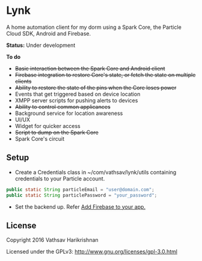 # Lynk
A home automation client for my dorm using a Spark Core, the Particle Cloud SDK, Android and Firebase.

**Status:** Under development

**To do**
* ~~Basic interaction between the Spark Core and Android client~~
* ~~Firebase integration to restore Core's state, or fetch the state on multiple clients~~
* ~~Ability to restore the state of the pins when the Core loses power~~
* Events that get triggered based on device location
* XMPP server scripts for pushing alerts to devices
* ~~Ability to control common applicances~~
* Background service for location awareness
* UI/UX
* Widget for quicker access
* ~~Script to dump on the Spark Core~~
* Spark Core's circuit

## Setup
* Create a Credentials class in ~/com/vathsav/lynk/utils containing credentials to your Particle account.

```java
public static String particleEmail = "user@domain.com";
public static String particlePassword = "your_password";
```
* Set the backend up. Refer [Add Firebase to your app.](https://firebase.google.com/docs/android/setup#add_firebase_to_your_app)

## License

Copyright 2016 Vathsav Harikrishnan

Licensed under the GPLv3: http://www.gnu.org/licenses/gpl-3.0.html
